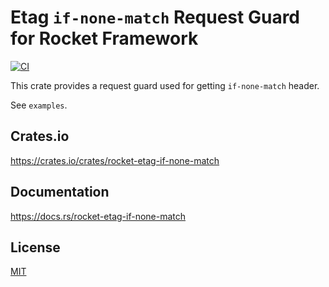 Etag `if-none-match` Request Guard for Rocket Framework
====================

[![CI](https://github.com/magiclen/rocket-etag-if-none-match/actions/workflows/ci.yml/badge.svg)](https://github.com/magiclen/rocket-etag-if-none-match/actions/workflows/ci.yml)

This crate provides a request guard used for getting `if-none-match` header.

See `examples`.

## Crates.io

https://crates.io/crates/rocket-etag-if-none-match

## Documentation

https://docs.rs/rocket-etag-if-none-match

## License

[MIT](LICENSE)